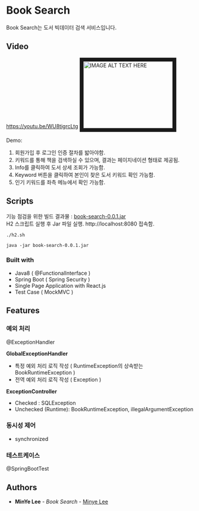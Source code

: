 # Book Search

Book Search는 도서 빅데이터 검색 서비스입니다.  

## Video
https://youtu.be/WU8tigrcLtg
<a href="http://www.youtube.com/watch?feature=player_embedded&v=WU8tigrcLtg
" target="_blank"><img src="http://img.youtube.com/vi/WU8tigrcLtg/0.jpg" 
alt="IMAGE ALT TEXT HERE" width="240" height="180" border="10" /></a>

Demo: 
1. 회원가입 후 로그인 인증 절차를 밟아야함.
2. 키워드를 통해 책을 검색하실 수 있으며, 결과는 페이지네이션 형태로 제공됨.
3. Info를 클릭하여 도서 상세 조회가 가능함.
4. Keyword 버튼을 클릭하여 본인이 찾은 도서 키워드 확인 가능함.
5. 인기 키워드를 좌측 메뉴에서 확인 가능함.



## Scripts
기능 점검을 위한 빌드 결과물 : 
 <a href="https://drive.google.com/file/d/1ppqOa_Qj70uD5FYFfrTZgdQuE0liDemO/view?usp=sharing" target="blank">book-search-0.0.1.jar</a><br/>
H2 스크립트 실행 후 Jar 파일 실행.
http://localhost:8080 접속함.

```
./h2.sh
```

```
java -jar book-search-0.0.1.jar
```

### Built with

* Java8 ( @FunctionalInterface )
* Spring Boot ( Spring Security )
* Single Page Application with React.js 
* Test Case ( MockMVC )


## Features

### 예외 처리</br>
@ExceptionHandler 

**GlobalExceptionHandler** 
* 특정 예외 처리 로직 작성 ( RuntimeException의 상속받는 BookRuntimeException )
* 전역 예외 처리 로직 작성 ( Exception )

**ExceptionController**
* Checked : SQLException
* Unchecked (Runtime): BookRuntimeException, illegalArgumentException

### 동시성 제어</br>
* synchronized

### 테스트케이스</br>
@SpringBootTest 


## Authors

* **MinYe Lee** - *Book Search* - [Minye Lee](https://github.com/MinyeLee)


